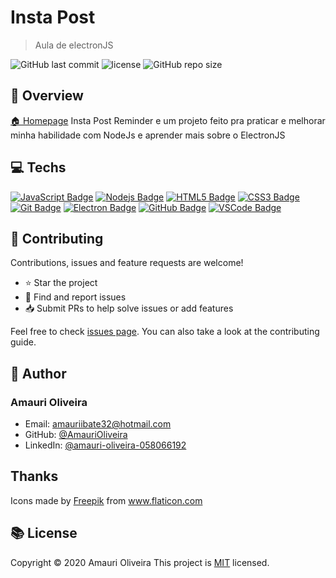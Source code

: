 # Insta Post

<!--
![banner](log.com.br)
 -->

> Aula de electronJS

![GitHub last commit](https://img.shields.io/github/last-commit/AmauriOliveira/Aulas-ElectronJS)
![license](https://img.shields.io/github/license/AmauriOliveira/Aulas-ElectronJS)
![GitHub repo size](https://img.shields.io/github/repo-size/AmauriOliveira/Aulas-ElectronJS)

## :telescope: Overview

[🏠 Homepage](https://github.com/AmauriOliveira/Aulas-ElectronJS)
Insta Post Reminder e um projeto feito pra praticar e melhorar minha habilidade com NodeJs e aprender mais sobre o ElectronJS

## :computer: Techs

[![JavaScript Badge](https://img.shields.io/badge/-JavaScript-black?style=flat-square&logo=javascript)](#)
[![Nodejs Badge](https://img.shields.io/badge/-Nodejs-339933?style=flat-square&logo=Node.js&logoColor=white)](#)
[![HTML5 Badge](https://img.shields.io/badge/-HTML5-E34F26?style=flat-square&logo=html5&logoColor=white)](#)
[![CSS3 Badge](https://img.shields.io/badge/-CSS3-1572B6?style=flat-square&logo=css3)](#)
[![Git Badge](https://img.shields.io/badge/-Git-black?style=flat-square&logo=git)](#)
[![Electron Badge](https://img.shields.io/badge/-Electron-47848F?style=flat-square&logo=electron&logoColor=white)](#)
[![GitHub Badge](https://img.shields.io/badge/-GitHub-181717?style=flat-square&logo=github)](#)
[![VSCode Badge](https://img.shields.io/badge/-VSCode-007ACC?style=flat-square&logo=visual-studio-code&logoColor=white)](#)

## :star2: Contributing

Contributions, issues and feature requests are welcome!

- ⭐️ Star the project
- 🐛 Find and report issues
- 📥 Submit PRs to help solve issues or add features

Feel free to check [issues page](https://github.com/AmauriOliveira/Aulas-ElectronJS/issues). You can also take a look at the contributing guide.

## :bow: Author

### **Amauri Oliveira**

- Email: amauriibate32@hotmail.com
- GitHub: [@AmauriOliveira](https://github.com/AmauriOliveira)
- LinkedIn: [@amauri-oliveira-058066192](https://linkedin.com/in/amauri-oliveira-058066192)

## Thanks

<div>Icons made by <a href="https://www.freepik.com" title="Freepik">Freepik</a> from <a href="https://www.flaticon.com/" title="Flaticon">www.flaticon.com</a></div>

## :books: License

Copyright © 2020 Amauri Oliveira
This project is [MIT](license) licensed.
